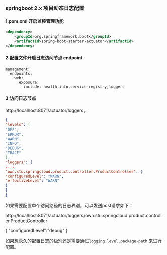 ### springboot 2.x 项目动态日志配置

#### 1:pom.xml 开启监控管理功能

```xml
<dependency>
    <groupId>org.springframework.boot</groupId>
    <artifactId>spring-boot-starter-actuator</artifactId>
</dependency>
```

#### 2:配置文件开启日志访问节点 endpoint

```properties
management:
  endpoints:
    web:
      exposure:
        include: health,info,service-registry,loggers
```

#### 3:访问日志节点

http://localhost:8071/actuator/loggers，

```json
{
"levels": [
"OFF",
"ERROR",
"WARN",
"INFO",
"DEBUG",
"TRACE"
],
"loggers": {
....
"own.stu.springcloud.product.controller.ProductController": {
"configuredLevel": "WARN",
"effectiveLevel": "WARN"
}
}
}
```

如果需要配置单个访问路径的日志界别，可以发送post请求如下：

http://localhost:8071/actuator/loggers/own.stu.springcloud.product.controller.ProductController

{
	"configuredLevel":"debug"
}

如果想永久的配置日志的级别还是需要通过`logging.level.package-path` 来进行配置。

